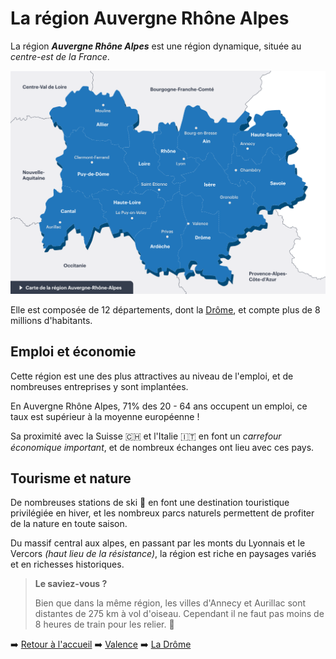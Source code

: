# La région Auvergne Rhône Alpes

La région ***Auvergne Rhône Alpes*** est une région dynamique, située au *centre-est de la France*.

![Auvergne Rhône Alpes](./images/ara1.png)

Elle est composée de 12 départements, dont la [Drôme](mon-departement.md), et compte plus de 8 millions d'habitants.

## Emploi et économie

Cette région est une des plus attractives au niveau de l'emploi, et de nombreuses entreprises y sont implantées.

En Auvergne Rhône Alpes, 71% des 20 - 64 ans occupent un emploi, ce taux est supérieur à la moyenne européenne !

Sa proximité avec la Suisse 🇨🇭 et l'Italie 🇮🇹 en font un *carrefour économique important*, et de nombreux échanges ont lieu avec ces pays.

## Tourisme et nature

De nombreuses stations de ski :ski: en font une destination touristique privilégiée en hiver, et les nombreux parcs naturels permettent de profiter de la nature en toute saison.

Du massif central aux alpes, en passant par les monts du Lyonnais et le Vercors *(haut lieu de la résistance)*, la région est riche en paysages variés et en richesses historiques.

>**Le saviez-vous ?**
>
>Bien que dans la même région, les villes d'Annecy et Aurillac sont distantes de 275 km à vol d'oiseau. Cependant il ne faut pas moins de 8 heures de train pour les relier. :train2:

➡️ [Retour à l'accueil](index.md) ➡️ [Valence](ma-ville.md) ➡️ [La Drôme](mon-departement.md)
